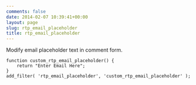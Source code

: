 ```yaml
---
comments: false
date: 2014-02-07 10:39:41+00:00
layout: page
slug: rtp_email_placeholder
title: rtp_email_placeholder
---
```


Modify email placeholder text in comment form.

    
    function custom_rtp_email_placeholder() {
        return "Enter Email Here";
    }
    add_filter( 'rtp_email_placeholder', 'custom_rtp_email_placeholder' );
